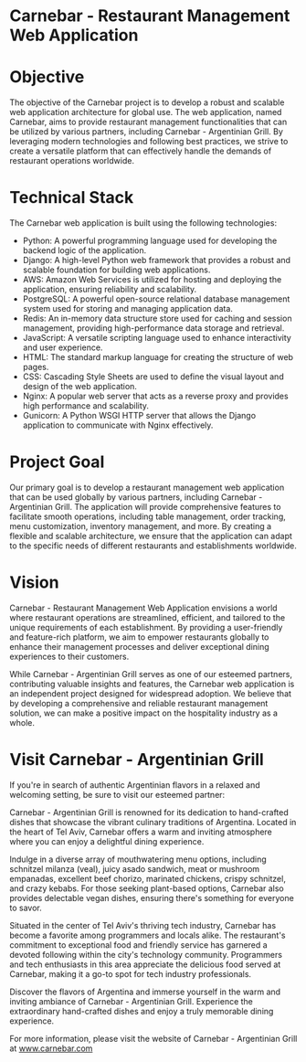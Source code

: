 # Carnebar - Restaurant Management Web Application

# Objective

The objective of the Carnebar project is to develop a robust and scalable web application architecture for global use. The web application, named Carnebar, aims to provide restaurant management functionalities that can be utilized by various partners, including Carnebar - Argentinian Grill. By leveraging modern technologies and following best practices, we strive to create a versatile platform that can effectively handle the demands of restaurant operations worldwide.

# Technical Stack

The Carnebar web application is built using the following technologies:

* Python: A powerful programming language used for developing the backend logic of the application.
* Django: A high-level Python web framework that provides a robust and scalable foundation for building web applications.
* AWS: Amazon Web Services is utilized for hosting and deploying the application, ensuring reliability and scalability.
* PostgreSQL: A powerful open-source relational database management system used for storing and managing application data.
* Redis: An in-memory data structure store used for caching and session management, providing high-performance data storage and retrieval.
* JavaScript: A versatile scripting language used to enhance interactivity and user experience.
* HTML: The standard markup language for creating the structure of web pages.
* CSS: Cascading Style Sheets are used to define the visual layout and design of the web application.
* Nginx: A popular web server that acts as a reverse proxy and provides high performance and scalability.
* Gunicorn: A Python WSGI HTTP server that allows the Django application to communicate with Nginx effectively.

# Project Goal

Our primary goal is to develop a restaurant management web application that can be used globally by various partners, including Carnebar - Argentinian Grill. The application will provide comprehensive features to facilitate smooth operations, including table management, order tracking, menu customization, inventory management, and more. By creating a flexible and scalable architecture, we ensure that the application can adapt to the specific needs of different restaurants and establishments worldwide.

# Vision

Carnebar - Restaurant Management Web Application envisions a world where restaurant operations are streamlined, efficient, and tailored to the unique requirements of each establishment. By providing a user-friendly and feature-rich platform, we aim to empower restaurants globally to enhance their management processes and deliver exceptional dining experiences to their customers.

While Carnebar - Argentinian Grill serves as one of our esteemed partners, contributing valuable insights and features, the Carnebar web application is an independent project designed for widespread adoption. We believe that by developing a comprehensive and reliable restaurant management solution, we can make a positive impact on the hospitality industry as a whole.

# Visit Carnebar - Argentinian Grill

If you're in search of authentic Argentinian flavors in a relaxed and welcoming setting, be sure to visit our esteemed partner:

Carnebar - Argentinian Grill is renowned for its dedication to hand-crafted dishes that showcase the vibrant culinary traditions of Argentina. Located in the heart of Tel Aviv, Carnebar offers a warm and inviting atmosphere where you can enjoy a delightful dining experience.

Indulge in a diverse array of mouthwatering menu options, including schnitzel milanza (veal), juicy asado sandwich, meat or mushroom empanadas, excellent beef chorizo, marinated chickens, crispy schnitzel, and crazy kebabs. For those seeking plant-based options, Carnebar also provides delectable vegan dishes, ensuring there's something for everyone to savor.

Situated in the center of Tel Aviv's thriving tech industry, Carnebar has become a favorite among programmers and locals alike. The restaurant's commitment to exceptional food and friendly service has garnered a devoted following within the city's technology community. Programmers and tech enthusiasts in this area appreciate the delicious food served at Carnebar, making it a go-to spot for tech industry professionals.

Discover the flavors of Argentina and immerse yourself in the warm and inviting ambiance of Carnebar - Argentinian Grill. Experience the extraordinary hand-crafted dishes and enjoy a truly memorable dining experience.

For more information, please visit the website of Carnebar - Argentinian Grill at www.carnebar.com